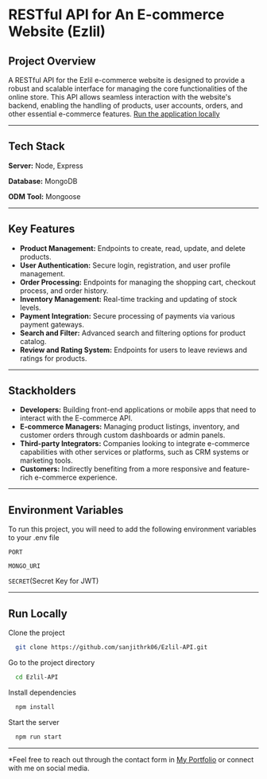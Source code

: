 # **RESTful API for An E-commerce Website (Ezlil)**

## Project Overview 
A RESTful API for the Ezlil e-commerce website is designed to provide a robust and scalable interface for managing the core functionalities of the online store. This API allows seamless interaction with the website's backend, enabling the handling of products, user accounts, orders, and other essential e-commerce features. 
[Run the application locally](#run-locally)

---

## Tech Stack

**Server:** Node, Express

**Database:** MongoDB

**ODM Tool:** Mongoose

---

## Key Features

- **Product Management:** Endpoints to create, read, update, and delete products.
- **User Authentication:** Secure login, registration, and user profile management.
- **Order Processing:** Endpoints for managing the shopping cart, checkout process, and order history.
- **Inventory Management:** Real-time tracking and updating of stock levels.
- **Payment Integration:** Secure processing of payments via various payment gateways.
- **Search and Filter:** Advanced search and filtering options for product catalog.
- **Review and Rating System:** Endpoints for users to leave reviews and ratings for products.

---

## Stackholders

- **Developers:** Building front-end applications or mobile apps that need to interact with the E-commerce API.
- **E-commerce Managers:** Managing product listings, inventory, and customer orders through custom dashboards or admin panels.
- **Third-party Integrators:** Companies looking to integrate e-commerce capabilities with other services or platforms, such as CRM systems or marketing tools.
- **Customers:** Indirectly benefiting from a more responsive and feature-rich e-commerce experience.

---

## Environment Variables

To run this project, you will need to add the following environment variables to your .env file

`PORT`

`MONGO_URI`

`SECRET`(Secret Key for JWT)

---

## Run Locally <a id="run-locally"></a>

Clone the project

```bash
  git clone https://github.com/sanjithrk06/Ezlil-API.git
```

Go to the project directory

```bash
  cd Ezlil-API
```

Install dependencies

```bash
  npm install
```

Start the server

```bash
  npm run start
```

---
*Feel free to reach out through the contact form in [My Portfolio](https://sanjith-portfolio.netlify.app/) or connect with me on social media.
